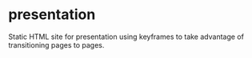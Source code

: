 # presentation
Static HTML site for presentation using keyframes to take advantage of transitioning pages to pages.
